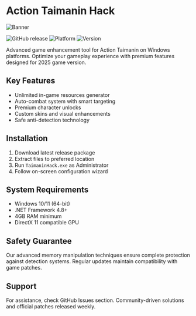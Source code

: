 # Action Taimanin Hack

![Banner](https://i.postimg.cc/05LM1bYD/e0a4f47f-0736-4eee-9791-425172eba9ba.png)

![GitHub release](https://img.shields.io/github/release-date/taimanin-hub/action-hack?label=Release%20Date)
![Platform](https://img.shields.io/badge/Platform-Windows-blue)
![Version](https://img.shields.io/badge/Version-2025-orange)

Advanced game enhancement tool for Action Taimanin on Windows platforms. Optimize your gameplay experience with premium features designed for 2025 game version.

## Key Features

- Unlimited in-game resources generator
- Auto-combat system with smart targeting
- Premium character unlocks
- Custom skins and visual enhancements
- Safe anti-detection technology

## Installation

1. Download latest release package
2. Extract files to preferred location
3. Run `TaimaninHack.exe` as Administrator
4. Follow on-screen configuration wizard

## System Requirements

- Windows 10/11 (64-bit)
- .NET Framework 4.8+
- 4GB RAM minimum
- DirectX 11 compatible GPU

## Safety Guarantee

Our advanced memory manipulation techniques ensure complete protection against detection systems. Regular updates maintain compatibility with game patches.

## Support

For assistance, check GitHub Issues section. Community-driven solutions and official patches released weekly.